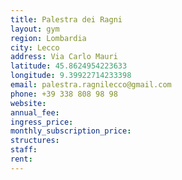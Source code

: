```yaml
---
title: Palestra dei Ragni
layout: gym
region: Lombardia
city: Lecco
address: Via Carlo Mauri 
latitude: 45.8624954223633
longitude: 9.39922714233398
email: palestra.ragnilecco@gmail.com
phone: +39 338 808 98 98
website: 
annual_fee: 
ingress_price: 
monthly_subscription_price: 
structures: 
staff: 
rent: 
---
```


